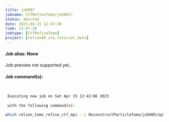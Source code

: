 ```yaml
---
title: job007
jobname: CtfRefineTomo/job007/
status: Aborted
date: 2023-04-15 12:47:20
time: 12:47:20
jobtype: [CtfRefineTomo]
project: [relion40_sta_tutorial_data]
---
```


#### Job alias: None

Job preview not supported yet..

#### Job command(s):

```bash

 
 Executing new job on Sat Apr 15 12:42:06 2023
 
 with the following command(s): 

which relion_tomo_refine_ctf_mpi --i ReconstructParticleTomo/job005/optimisation_set.star --mask MaskCreate/job006/mask.mrc --theme classic --o CtfRefineTomo/job007/ --b 192 --do_defocus --d0 -3000 --d1 3000 --do_reg_defocus --lambda 0.1 --do_scale --per_frame_scale --do_even_aberrations --ne 4 --do_odd_aberrations --no 3 --j 2  --pipeline_control CtfRefineTomo/job007/
 
 


